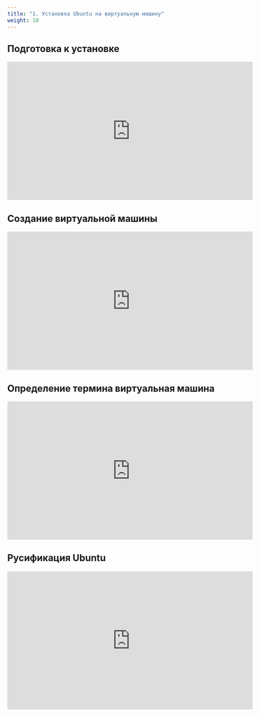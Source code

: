 ```yaml
---
title: "1. Установка Ubuntu на виртуальную машину"
weight: 10
---
```


## Подготовка к установке

<iframe width="560" height="315" src="https://frontend.vh.yandex.ru/player/veUC2G6S0OD4?from=partner&mute=0&autoplay=0&branding=0" allow="autoplay; fullscreen; accelerometer; gyroscope; picture-in-picture; encrypted-media" frameborder="0" scrolling="no" allowfullscreen></iframe>

## Создание виртуальной машины

<iframe width="560" height="315" src="https://frontend.vh.yandex.ru/player/v3IULYDfIS1I?from=partner&mute=0&autoplay=0&branding=0" allow="autoplay; fullscreen; accelerometer; gyroscope; picture-in-picture; encrypted-media" frameborder="0" scrolling="no" allowfullscreen></iframe>

## Определение термина виртуальная машина

<iframe width="560" height="315" src="https://frontend.vh.yandex.ru/player/vEHTob945Yjo?from=partner&mute=0&autoplay=0&branding=0" allow="autoplay; fullscreen; accelerometer; gyroscope; picture-in-picture; encrypted-media" frameborder="0" scrolling="no" allowfullscreen></iframe>

## Русификация Ubuntu

<iframe width="560" height="315" src="https://frontend.vh.yandex.ru/player/vE99TAUEGZAw?from=partner&mute=0&autoplay=0&branding=0" allow="autoplay; fullscreen; accelerometer; gyroscope; picture-in-picture; encrypted-media" frameborder="0" scrolling="no" allowfullscreen></iframe>